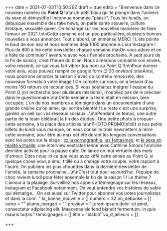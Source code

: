 +++
date = 2021-07-03T10:50:29Z
draft = true
edito = "Bienvenue dans ce nouveau numéro du **Point Q** !\n\nUn petit bijou qui te plonge dans l’univers du sexe et démystifie l’inconnue nommée \"plaisir\". Tous les lundis, on débusque ensemble des fake news, on parle santé sexuelle, culture érotique, sexualité queer. On échange sur les nouvelles manières de faire l’amour en 2021.\n\nCette semaine est un peu particulière, plusieurs bonnes nouvelles à vous annoncer. Tout d'abord, un immense MERCI ! L'été pointe le bout de son nez et nous sommes déjà 1000 abonné.e.s sur Instagram ! Plus de 800 à lire cette newsletter chaque semaine.\n\nOn vous adore et on a hâte de continuer l'aventure avec vous l'année prochaine. A sept jours de la fin de saison, c'est l'heure du bilan. Nous aimerions connaitre vos envies, votre ressenti, ce qui vous fait vibrer (ou non)  au Point Q !\n\nPour donner votre avis, vous pouvez remplir ce google form (_2:30 environ_) :\n\nAinsi, nous pourrons amorcer la saison 2 avec du contenu renouvelé, des nouveaux formats à votre image ! On compte sur vous, on a besoin d'au moins 150 retours de lecteur.ices. Si vous souhaitez intégrer l'équipe du Point Q (on recherche pour plusieurs missions), n'oubliez pas de le préciser dans le questionnaire.\n\nCette semaine la team était en mission, bien occupée. L'un de nos membres a témoigné dans un documentaire d'une grande chaîne qu'on aime, qui sortira bientôt ! Le reste c'est une surprise, gardez un oeil sur vos réseaux sociaux...\n\nPendant ce temps, une autre partie de la team célébrait la fin des études ! Une petite photo à croquer cette semaine, à la place des articles :\n\nPHOTO PROMO\n\nEt si nos petits billets du lundi vous manque, on vous conseille trois newsletters à relire cette semaine, pour être au max cet été durant les longues conversations avec les potes sur la plage : [ici la pornographie](https://lepointq.com/newsletters/just-porn-it/), [les fantasmes](https://lepointq.com/newsletters/au-bout-de-nos-reves/), et [le sexe en réalité virtuelle](https://lepointq.com/articles/21-02/rencontre-avec-cathline-smoos-the-vrsexologist/), une interview sextraterrienne avec Cathline Smoos !\n\nUne dernière activité pour la pause café. On lance un mur virtuelle des mots d'amour. Dites nous ici ce que vous avez kiffé cette année au Point Q, si quelque chose vous a ému, titillé ou a changé votre couple, votre rapport à l'autre. On publiera les plus chouettes dans la dernière newsletter de l'année, la semaine prochaine...\n\nC'est tout pour aujourd'hui, l'équipe de choc revient lundi pour fêter ensemble la fin de la saison 1 ! Le thème ? L'amour à la plaaage. Surveillez nos appels à témoignage sur les réseaux, Instagram et Facebook notamment. On veut entendre vos histoires de sable qui démange... On est aussi sur Twitter pour abonner vos potes journalistes et dans la com'. "
la_bonne_nouvelle = []
numero = 32
on_debunke = []
outro = ""
plume_morgan = ""
preview = "Lorem ipsum dolor sit amet, consectetur adipiscing elit. Maecenas eleifend blandit fermentum. In quis mauris turpis."
temoignages = []
title = "blabla"
vu_d_ailleurs = []

+++
